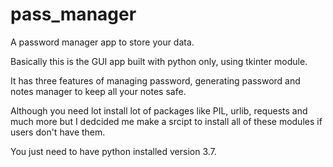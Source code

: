 # pass_manager
A password manager app to store your data.

Basically this is the GUI app built with python only, using tkinter module.

It has three features of managing password, generating password and notes manager to keep all your notes safe.

Although you need lot install lot of packages like PIL, urlib, requests and much more but I dedcided me make a srcipt to install all of these modules if users don't have them.

You just need to have python installed version 3.7.
